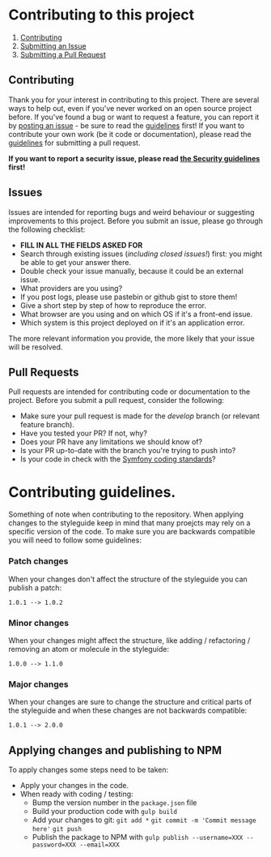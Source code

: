 # Contributing to this project

1. [Contributing](#contributing)
2. [Submitting an Issue](#issues)
3. [Submitting a Pull Request](#pull-requests)

## Contributing
Thank you for your interest in contributing to this project. There are several ways to help out, even if you've never 
worked on an open source project before. If you've found a bug or want to request a feature, you can report it by 
[posting an issue](issues/new) - be sure to read the [guidelines](#issues) 
first! If you want to contribute your own work (be it code or documentation), please read the 
[guidelines](#pull-requests) for submitting a pull request.

**If you want to report a security issue, please read [the Security guidelines](SECURITY.md) first!**

## Issues
Issues are intended for reporting bugs and weird behaviour or suggesting improvements to this project.
Before you submit an issue, please go through the following checklist:
 * **FILL IN ALL THE FIELDS ASKED FOR**
 * Search through existing issues (*including closed issues!*) first: you might be able to get your answer there.
 * Double check your issue manually, because it could be an external issue.
 * What providers are you using?
 * If you post logs, please use pastebin or github gist to store them!
 * Give a short step by step of how to reproduce the error.
 * What browser are you using and on which OS if it's a front-end issue.
 * Which system is this project deployed on if it's an application error.

The more relevant information you provide, the more likely that your issue will be resolved.

## Pull Requests
Pull requests are intended for contributing code or documentation to the project. Before you submit a pull request, 
consider the following:
 * Make sure your pull request is made for the *develop* branch (or relevant feature branch).
 * Have you tested your PR? If not, why?
 * Does your PR have any limitations we should know of?
 * Is your PR up-to-date with the branch you're trying to push into?
 * Is your code in check with the 
 [Symfony coding standards](https://symfony.com/doc/current/contributing/code/standards.html)?

# Contributing guidelines.
Something of note when contributing to the repository.
When applying changes to the styleguide keep in mind that many proejcts may rely on a specific version of the code.
To make sure you are backwards compatible you will need to follow some guidelines:

### Patch changes
When your changes don't affect the structure of the styleguide you can publish a patch:
```
1.0.1 --> 1.0.2
```

### Minor changes
When your changes might affect the structure, like adding / refactoring / removing an atom or molecule in the styleguide:
```
1.0.0 --> 1.1.0
```

### Major changes
When your changes are sure to change the structure and critical parts of the styleguide and when these changes are not backwards compatible:
```
1.0.1 --> 2.0.0
```

## Applying changes and publishing to NPM
To apply changes some steps need to be taken:
* Apply your changes in the code.
* When ready with coding / testing:
  * Bump the version number in the `package.json` file
  * Build your production code with
    `gulp build`
  * Add your changes to git:
    `git add *`
    `git commit -m 'Commit message here'`
    `git push`
  * Publish the package to NPM with
    `gulp publish --username=XXX --password=XXX --email=XXX`
